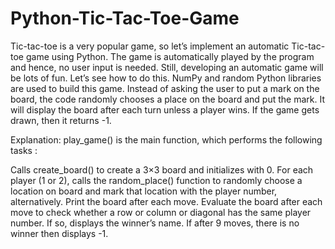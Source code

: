 # Python-Tic-Tac-Toe-Game
Tic-tac-toe is a very popular game, so let’s implement an automatic Tic-tac-toe game using Python. The game is automatically played by the program and hence, no user input is needed. Still, developing an automatic game will be lots of fun. Let’s see how to do this. NumPy and random Python libraries are used to build this game. Instead of asking the user to put a mark on the board, the code randomly chooses a place on the board and put the mark. It will display the board after each turn unless a player wins. If the game gets drawn, then it returns -1. 

Explanation: play_game() is the main function, which performs the following tasks :

Calls create_board() to create a 3×3 board and initializes with 0.
For each player (1 or 2), calls the random_place() function to randomly choose a location on board and mark that location with the player number, alternatively.
Print the board after each move.
Evaluate the board after each move to check whether a row or column or diagonal has the same player number. If so, displays the winner’s name. If after 9 moves, there is no winner then displays -1.
